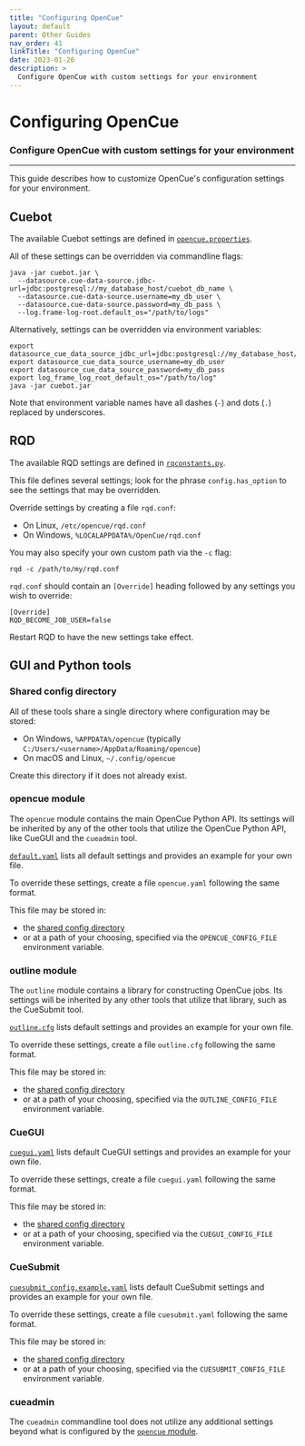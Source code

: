 ```yaml
---
title: "Configuring OpenCue"
layout: default
parent: Other Guides
nav_order: 41
linkTitle: "Configuring OpenCue"
date: 2023-01-26
description: >
  Configure OpenCue with custom settings for your environment
---
```


# Configuring OpenCue

### Configure OpenCue with custom settings for your environment

---

This guide describes how to customize OpenCue's configuration settings for your environment.

## Cuebot

The available Cuebot settings are defined in
[`opencue.properties`](https://github.com/AcademySoftwareFoundation/OpenCue/blob/master/cuebot/src/main/resources/opencue.properties).

All of these settings can be overridden via commandline flags:

```
java -jar cuebot.jar \
  --datasource.cue-data-source.jdbc-url=jdbc:postgresql://my_database_host/cuebot_db_name \
  --datasource.cue-data-source.username=my_db_user \
  --datasource.cue-data-source.password=my_db_pass \
  --log.frame-log-root.default_os="/path/to/logs"
```

Alternatively, settings can be overridden via environment variables:

```
export datasource_cue_data_source_jdbc_url=jdbc:postgresql://my_database_host/cuebot_db_name
export datasource_cue_data_source_username=my_db_user
export datasource_cue_data_source_password=my_db_pass
export log_frame_log_root_default_os="/path/to/log"
java -jar cuebot.jar
```

Note that environment variable names have all dashes (`-`) and dots (`.`) replaced by underscores.

## RQD

The available RQD settings are defined in
[`rqconstants.py`](https://github.com/AcademySoftwareFoundation/OpenCue/blob/master/rqd/rqd/rqconstants.py).

This file defines several settings; look for the phrase `config.has_option` to see the settings
that may be overridden.

Override settings by creating a file `rqd.conf`:

* On Linux, `/etc/opencue/rqd.conf`
* On Windows, `%LOCALAPPDATA%/OpenCue/rqd.conf`

You may also specify your own custom path via the `-c` flag:

```
rqd -c /path/to/my/rqd.conf
```

`rqd.conf` should contain an `[Override]` heading followed by any settings you wish to override:

```
[Override]
RQD_BECOME_JOB_USER=false
```

Restart RQD to have the new settings take effect.

## GUI and Python tools

### Shared config directory

All of these tools share a single directory where configuration may be stored:

* On Windows, `%APPDATA%/opencue` (typically `C:/Users/<username>/AppData/Roaming/opencue`)
* On macOS and Linux, `~/.config/opencue`

Create this directory if it does not already exist.

### opencue module

The `opencue` module contains the main OpenCue Python API. Its settings will be inherited
by any of the other tools that utilize the OpenCue Python API, like CueGUI and the `cueadmin`
tool.

[`default.yaml`](https://github.com/AcademySoftwareFoundation/OpenCue/blob/master/pycue/opencue/default.yaml)
lists all default settings and provides an example for your own file.

To override these settings, create a file `opencue.yaml` following the same format.

This file may be stored in:
* the [shared config directory](#shared-config-directory)
* or at a path of your choosing, specified via the `OPENCUE_CONFIG_FILE` environment variable.

### outline module

The `outline` module contains a library for constructing OpenCue jobs. Its settings will
be inherited by any other tools that utilize that library, such as the CueSubmit tool.

[`outline.cfg`](https://github.com/AcademySoftwareFoundation/OpenCue/blob/master/pyoutline/etc/outline.cfg)
lists default settings and provides an example for your own file.

To override these settings, create a file `outline.cfg` following the same format.

This file may be stored in:
* the [shared config directory](#shared-config-directory)
* or at a path of your choosing, specified via the `OUTLINE_CONFIG_FILE` environment variable.

### CueGUI

[`cuegui.yaml`](https://github.com/AcademySoftwareFoundation/OpenCue/blob/master/cuegui/cuegui/config/cuegui.yaml)
lists default CueGUI settings and provides an example for your own file.

To override these settings, create a file `cuegui.yaml` following the same format.

This file may be stored in:
* the [shared config directory](#shared-config-directory)
* or at a path of your choosing, specified via the `CUEGUI_CONFIG_FILE` environment variable.

### CueSubmit

[`cuesubmit_config.example.yaml`](https://github.com/AcademySoftwareFoundation/OpenCue/blob/master/cuesubmit/cuesubmit_config.example.yaml)
lists default CueSubmit settings and provides an example for your own file.

To override these settings, create a file `cuesubmit.yaml` following the same format.

This file may be stored in:
* the [shared config directory](#shared-config-directory)
* or at a path of your choosing, specified via the `CUESUBMIT_CONFIG_FILE` environment variable.

### cueadmin

The `cueadmin` commandline tool does not utilize any additional settings beyond what is configured
by the [`opencue` module](#opencue-module).
